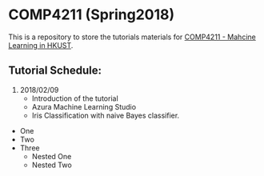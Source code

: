 # COMP4211 (Spring2018)
This is a repository to store the tutorials materials for [COMP4211 - Mahcine Learning in HKUST](https://course.cse.ust.hk/comp4211/).

**Tutorial Schedule**:
---
1. 2018/02/09
    + Introduction of the tutorial
    + Azura Machine Learning Studio
    + Iris Classification with naive Bayes classifier.
  
+ One
+ Two
+ Three
    - Nested One
    - Nested Two
